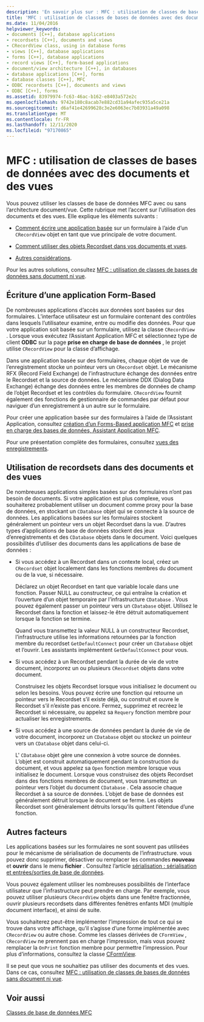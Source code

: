 ```yaml
---
description: 'En savoir plus sur : MFC : utilisation de classes de base de données avec des documents et des vues'
title: 'MFC : utilisation de classes de bases de données avec des documents et des vues'
ms.date: 11/04/2016
helpviewer_keywords:
- documents [C++], database applications
- recordsets [C++], documents and views
- CRecordView class, using in database forms
- views [C++], database applications
- forms [C++], database applications
- record views [C++], form-based applications
- document/view architecture [C++], in databases
- database applications [C++], forms
- database classes [C++], MFC
- ODBC recordsets [C++], documents and views
- ODBC [C++], forms
ms.assetid: 83979974-fc63-46ac-b162-e8403a572e2c
ms.openlocfilehash: 9742e180c8acab7e882cd31a94afec935a5ce21a
ms.sourcegitcommit: d6af41e42699628c3e2e6063ec7b03931a49a098
ms.translationtype: MT
ms.contentlocale: fr-FR
ms.lasthandoff: 12/11/2020
ms.locfileid: "97170865"
---
```

# <a name="mfc-using-database-classes-with-documents-and-views"></a>MFC : utilisation de classes de bases de données avec des documents et des vues

Vous pouvez utiliser les classes de base de données MFC avec ou sans l’architecture document/vue. Cette rubrique met l’accent sur l’utilisation des documents et des vues. Elle explique les éléments suivants :

- [Comment écrire une application basée](#_core_writing_a_form.2d.based_application) sur un formulaire à l’aide d’un `CRecordView` objet en tant que vue principale de votre document.

- [Comment utiliser des objets Recordset dans vos documents et vues](#_core_using_recordsets_in_documents_and_views).

- [Autres considérations](#_core_other_factors).

Pour les autres solutions, consultez [MFC : utilisation de classes de bases de données sans document ni vue](../data/mfc-using-database-classes-without-documents-and-views.md).

## <a name="writing-a-form-based-application"></a><a name="_core_writing_a_form.2d.based_application"></a> Écriture d’une application Form-Based

De nombreuses applications d’accès aux données sont basées sur des formulaires. L’interface utilisateur est un formulaire contenant des contrôles dans lesquels l’utilisateur examine, entre ou modifie des données. Pour que votre application soit basée sur un formulaire, utilisez la classe `CRecordView` . Lorsque vous exécutez l’Assistant Application MFC et sélectionnez type de client **ODBC** sur la page **prise en charge de base de données** , le projet utilise `CRecordView` pour la classe d’affichage.

Dans une application basée sur des formulaires, chaque objet de vue de l’enregistrement stocke un pointeur vers un `CRecordset` objet. Le mécanisme RFX (Record Field Exchange) de l’infrastructure échange des données entre le Recordset et la source de données. Le mécanisme DDX (Dialog Data Exchange) échange des données entre les membres de données de champ de l’objet Recordset et les contrôles du formulaire. `CRecordView` fournit également des fonctions de gestionnaire de commandes par défaut pour naviguer d’un enregistrement à un autre sur le formulaire.

Pour créer une application basée sur des formulaires à l’aide de l’Assistant Application, consultez [création d’un Forms-Based application MFC](../mfc/reference/creating-a-forms-based-mfc-application.md) et [prise en charge des bases de données, Assistant Application MFC](../mfc/reference/database-support-mfc-application-wizard.md).

Pour une présentation complète des formulaires, consultez [vues des enregistrements](../data/record-views-mfc-data-access.md).

## <a name="using-recordsets-in-documents-and-views"></a><a name="_core_using_recordsets_in_documents_and_views"></a> Utilisation de recordsets dans des documents et des vues

De nombreuses applications simples basées sur des formulaires n’ont pas besoin de documents. Si votre application est plus complexe, vous souhaiterez probablement utiliser un document comme proxy pour la base de données, en stockant un `CDatabase` objet qui se connecte à la source de données. Les applications basées sur les formulaires stockent généralement un pointeur vers un objet Recordset dans la vue. D’autres types d’applications de base de données stockent des jeux d’enregistrements et des `CDatabase` objets dans le document. Voici quelques possibilités d’utiliser des documents dans les applications de base de données :

- Si vous accédez à un Recordset dans un contexte local, créez un `CRecordset` objet localement dans les fonctions membres du document ou de la vue, si nécessaire.

   Déclarez un objet Recordset en tant que variable locale dans une fonction. Passer NULL au constructeur, ce qui entraîne la création et l’ouverture d’un objet temporaire par l’infrastructure `CDatabase` . Vous pouvez également passer un pointeur vers un `CDatabase` objet. Utilisez le Recordset dans la fonction et laissez-le être détruit automatiquement lorsque la fonction se termine.

   Quand vous transmettez la valeur NULL à un constructeur Recordset, l’infrastructure utilise les informations retournées par la fonction membre du recordset `GetDefaultConnect` pour créer un `CDatabase` objet et l’ouvrir. Les assistants implémentent `GetDefaultConnect` pour vous.

- Si vous accédez à un Recordset pendant la durée de vie de votre document, incorporez un ou plusieurs `CRecordset` objets dans votre document.

   Construisez les objets Recordset lorsque vous initialisez le document ou selon les besoins. Vous pouvez écrire une fonction qui retourne un pointeur vers le Recordset s’il existe déjà, ou construit et ouvre le Recordset s’il n’existe pas encore. Fermez, supprimez et recréez le Recordset si nécessaire, ou appelez sa `Requery` fonction membre pour actualiser les enregistrements.

- Si vous accédez à une source de données pendant la durée de vie de votre document, incorporez un `CDatabase` objet ou stockez un pointeur vers un `CDatabase` objet dans celui-ci.

   L' `CDatabase` objet gère une connexion à votre source de données. L’objet est construit automatiquement pendant la construction du document, et vous appelez sa `Open` fonction membre lorsque vous initialisez le document. Lorsque vous construisez des objets Recordset dans des fonctions membres de document, vous transmettez un pointeur vers l’objet du document `CDatabase` . Cela associe chaque Recordset à sa source de données. L’objet de base de données est généralement détruit lorsque le document se ferme. Les objets Recordset sont généralement détruits lorsqu’ils quittent l’étendue d’une fonction.

## <a name="other-factors"></a><a name="_core_other_factors"></a> Autres facteurs

Les applications basées sur les formulaires ne sont souvent pas utilisées pour le mécanisme de sérialisation de documents de l’infrastructure. vous pouvez donc supprimer, désactiver ou remplacer les commandes **nouveau** et **ouvrir** dans le menu **fichier** . Consultez l’article [sérialisation : sérialisation et entrées/sorties de base de données](../mfc/serialization-serialization-vs-database-input-output.md).

Vous pouvez également utiliser les nombreuses possibilités de l’interface utilisateur que l’infrastructure peut prendre en charge. Par exemple, vous pouvez utiliser plusieurs `CRecordView`  objets dans une fenêtre fractionnée, ouvrir plusieurs recordsets dans différentes fenêtres enfants MDI (multiple document interface), et ainsi de suite.

Vous souhaiterez peut-être implémenter l’impression de tout ce qui se trouve dans votre affichage, qu’il s’agisse d’une forme implémentée avec `CRecordView`  ou autre chose. Comme les classes dérivées de `CFormView` , `CRecordView` ne prennent pas en charge l’impression, mais vous pouvez remplacer la `OnPrint` fonction membre pour permettre l’impression. Pour plus d’informations, consultez la classe [CFormView](../mfc/reference/cformview-class.md).

Il se peut que vous ne souhaitiez pas utiliser des documents et des vues. Dans ce cas, consultez [MFC : utilisation de classes de bases de données sans document ni vue](../data/mfc-using-database-classes-without-documents-and-views.md).

## <a name="see-also"></a>Voir aussi

[Classes de base de données MFC](../data/mfc-database-classes-odbc-and-dao.md)
